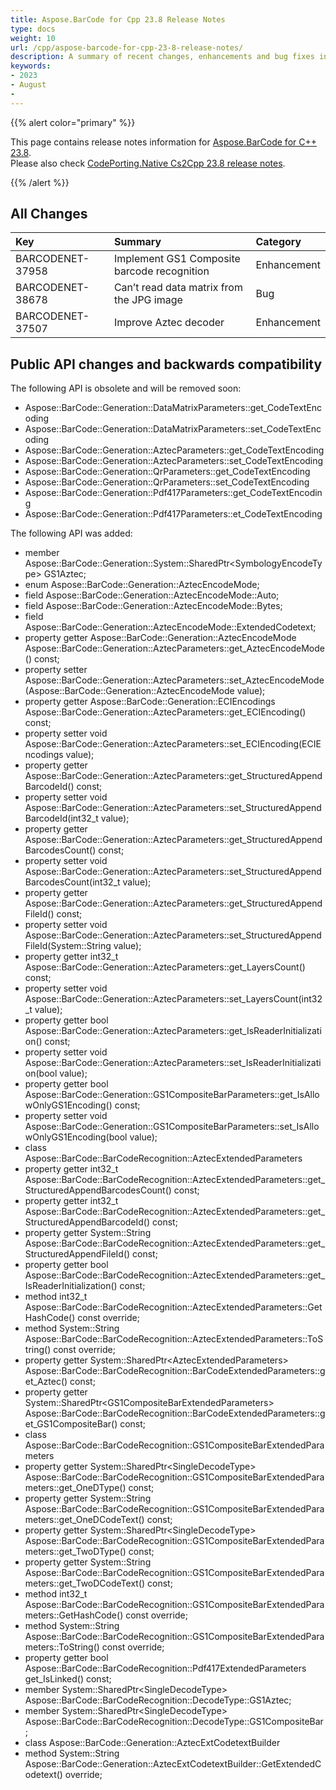 ```yaml
---
title: Aspose.BarCode for Cpp 23.8 Release Notes
type: docs
weight: 10
url: /cpp/aspose-barcode-for-cpp-23-8-release-notes/
description: A summary of recent changes, enhancements and bug fixes in Aspose.BarCode for C++ 23.8 release.
keywords:
- 2023
- August
-
---
```


{{% alert color="primary" %}}

This page contains release notes information for [Aspose.BarCode for C++ 23.8](https://releases.aspose.com/barcode/cpp/new-releases/aspose.barcode-for-c++-23.8/).  
Please also check [CodePorting.Native Cs2Cpp 23.8 release notes](https://docs.codeporting.com/translator/cs2cpp/release-notes/2023/codeporting-translator-cs2cpp-23-8/).

{{% /alert %}}
## **All Changes**

|**Key**|**Summary**|**Category**|
| :- | :- | :- |
|BARCODENET-37958|Implement GS1 Composite barcode recognition|Enhancement|
|BARCODENET-38678|Can’t read data matrix from the JPG image|Bug|
|BARCODENET-37507|Improve Aztec decoder|Enhancement|

## Public API changes and backwards compatibility

The following API is obsolete and will be removed soon:
- Aspose::BarCode::Generation::DataMatrixParameters::get_CodeTextEncoding
- Aspose::BarCode::Generation::DataMatrixParameters::set_CodeTextEncoding
- Aspose::BarCode::Generation::AztecParameters::get_CodeTextEncoding
- Aspose::BarCode::Generation::AztecParameters::set_CodeTextEncoding
- Aspose::BarCode::Generation::QrParameters::get_CodeTextEncoding
- Aspose::BarCode::Generation::QrParameters::set_CodeTextEncoding
- Aspose::BarCode::Generation::Pdf417Parameters::get_CodeTextEncoding
- Aspose::BarCode::Generation::Pdf417Parameters::et_CodeTextEncoding

The following API was added:
- member Aspose::BarCode::Generation::System::SharedPtr&lt;SymbologyEncodeType&gt; GS1Aztec;
- enum Aspose::BarCode::Generation::AztecEncodeMode;
- field Aspose::BarCode::Generation::AztecEncodeMode::Auto;
- field Aspose::BarCode::Generation::AztecEncodeMode::Bytes;
- field Aspose::BarCode::Generation::AztecEncodeMode::ExtendedCodetext;
- property getter Aspose::BarCode::Generation::AztecEncodeMode Aspose::BarCode::Generation::AztecParameters::get_AztecEncodeMode() const;
- property setter Aspose::BarCode::Generation::AztecParameters::set_AztecEncodeMode(Aspose::BarCode::Generation::AztecEncodeMode value);
- property getter Aspose::BarCode::Generation::ECIEncodings Aspose::BarCode::Generation::AztecParameters::get_ECIEncoding() const;
- property setter void Aspose::BarCode::Generation::AztecParameters::set_ECIEncoding(ECIEncodings value);
- property getter Aspose::BarCode::Generation::AztecParameters::get_StructuredAppendBarcodeId() const;
- property setter void Aspose::BarCode::Generation::AztecParameters::set_StructuredAppendBarcodeId(int32_t value);
- property getter Aspose::BarCode::Generation::AztecParameters::get_StructuredAppendBarcodesCount() const;
- property setter void Aspose::BarCode::Generation::AztecParameters::set_StructuredAppendBarcodesCount(int32_t value);
- property getter Aspose::BarCode::Generation::AztecParameters::get_StructuredAppendFileId() const;
- property setter void Aspose::BarCode::Generation::AztecParameters::set_StructuredAppendFileId(System::String value);
- property getter int32_t Aspose::BarCode::Generation::AztecParameters::get_LayersCount() const;
- property setter void Aspose::BarCode::Generation::AztecParameters::set_LayersCount(int32_t value);
- property getter bool Aspose::BarCode::Generation::AztecParameters::get_IsReaderInitialization() const;
- property setter void Aspose::BarCode::Generation::AztecParameters::set_IsReaderInitialization(bool value);
- property getter bool Aspose::BarCode::Generation::GS1CompositeBarParameters::get_IsAllowOnlyGS1Encoding() const;
- property setter void Aspose::BarCode::Generation::GS1CompositeBarParameters::set_IsAllowOnlyGS1Encoding(bool value);
- class Aspose::BarCode::BarCodeRecognition::AztecExtendedParameters
- property getter int32_t Aspose::BarCode::BarCodeRecognition::AztecExtendedParameters::get_StructuredAppendBarcodesCount() const;
- property getter int32_t Aspose::BarCode::BarCodeRecognition::AztecExtendedParameters::get_StructuredAppendBarcodeId() const;
- property getter System::String Aspose::BarCode::BarCodeRecognition::AztecExtendedParameters::get_StructuredAppendFileId() const;
- property getter bool Aspose::BarCode::BarCodeRecognition::AztecExtendedParameters::get_IsReaderInitialization() const;
- method int32_t Aspose::BarCode::BarCodeRecognition::AztecExtendedParameters::GetHashCode() const override;
- method System::String Aspose::BarCode::BarCodeRecognition::AztecExtendedParameters::ToString() const override;
- property getter System::SharedPtr&lt;AztecExtendedParameters&gt; Aspose::BarCode::BarCodeRecognition::BarCodeExtendedParameters::get_Aztec() const;
- property getter System::SharedPtr&lt;GS1CompositeBarExtendedParameters&gt; Aspose::BarCode::BarCodeRecognition::BarCodeExtendedParameters::get_GS1CompositeBar() const;
- class Aspose::BarCode::BarCodeRecognition::GS1CompositeBarExtendedParameters
- property getter System::SharedPtr&lt;SingleDecodeType&gt; Aspose::BarCode::BarCodeRecognition::GS1CompositeBarExtendedParameters::get_OneDType() const;
- property getter System::String Aspose::BarCode::BarCodeRecognition::GS1CompositeBarExtendedParameters::get_OneDCodeText() const;
- property getter System::SharedPtr&lt;SingleDecodeType&gt; Aspose::BarCode::BarCodeRecognition::GS1CompositeBarExtendedParameters::get_TwoDType() const;
- property getter System::String Aspose::BarCode::BarCodeRecognition::GS1CompositeBarExtendedParameters::get_TwoDCodeText() const;    
- method int32_t Aspose::BarCode::BarCodeRecognition::GS1CompositeBarExtendedParameters::GetHashCode() const override;
- method System::String Aspose::BarCode::BarCodeRecognition::GS1CompositeBarExtendedParameters::ToString() const override;
- property getter bool Aspose::BarCode::BarCodeRecognition::Pdf417ExtendedParameters get_IsLinked() const;
- member System::SharedPtr&lt;SingleDecodeType&gt; Aspose::BarCode::BarCodeRecognition::DecodeType::GS1Aztec;
- member System::SharedPtr&lt;SingleDecodeType&gt; Aspose::BarCode::BarCodeRecognition::DecodeType::GS1CompositeBar;
- class Aspose::BarCode::Generation::AztecExtCodetextBuilder
- method System::String Aspose::BarCode::Generation::AztecExtCodetextBuilder::GetExtendedCodetext() override; 






